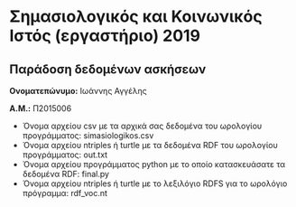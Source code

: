 # Σημασιολογικός και Κοινωνικός Ιστός (εργαστήριο) 2019
## Παράδοση δεδομένων ασκήσεων

**Ονοματεπώνυμο:** Ιωάννης Αγγέλης

**Α.Μ.:** Π2015006

* Όνομα αρχείου csv με τα αρχικά σας δεδομένα του ωρολογίου προγράμματος: simasiologikos.csv
* Όνομα αρχείου ntriples ή turtle με τα δεδομένα RDF του ωρολογίου προγράμματος: out.txt
* Όνομα αρχείου προγράμματος python με το οποίο κατασκευάσατε τα δεδομένα RDF: final.py
* Όνομα αρχείου ntriples ή turtle με το λεξιλόγιο RDFS για το ωρολόγιο πρόγραμμα: rdf_voc.nt


